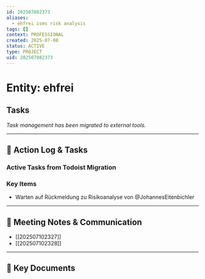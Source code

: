 ```yaml
---
id: 202507082373
aliases:
  - ehfrei isms risk analysis
tags: []
context: PROFESSIONAL
created: 2025-07-08
status: ACTIVE
type: PROJECT
uid: 202507082373
---
```


# Entity: ehfrei

## Tasks

_Task management has been migrated to external tools._

---

## 📝 Action Log & Tasks

### Active Tasks from Todoist Migration

### Key Items

- Warten auf Rückmeldung zu Risikoanalyse von @JohannesEitenbichler

---

## 💬 Meeting Notes & Communication

- [[202507102327]]
- [[202507102328]]

---

## 📎 Key Documents
